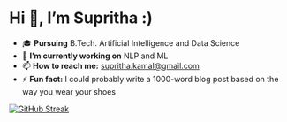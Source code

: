# Hi 👋, I’m Supritha :)
- 🎓 **Pursuing** B.Tech. Artificial Intelligence and Data Science
- 🌱 **I’m currently working on** NLP and ML
- 📫 **How to reach me:** supritha.kamal@gmail.com
- ⚡ **Fun fact:** I could probably write a 1000-word blog post based on the way you wear your shoes

[![GitHub Streak](https://streak-stats.demolab.com?user=Supritha-Kamalanathan)](https://git.io/streak-stats)

<!---
Supritha-Kamalanathan/Supritha-Kamalanathan is a ✨ special ✨ repository because its `README.md` (this file) appears on your GitHub profile.
You can click the Preview link to take a look at your changes.

<img src="https://img.shields.io/badge/Medium-12100E?style=for-the-badge&logo=medium&logoColor=white" />
<img src="https://img.shields.io/badge/LinkedIn-0077B5?style=for-the-badge&logo=linkedin&logoColor=white" />
[![Anurag's GitHub stats](https://github-readme-stats.vercel.app/api?username=Supritha-Kamalanathan)](https://github.com/anuraghazra/github-readme-stats)
[![GitHub Streak](https://streak-stats.demolab.com?user=Supritha-Kamalanathan)](https://git.io/streak-stats)
--->
